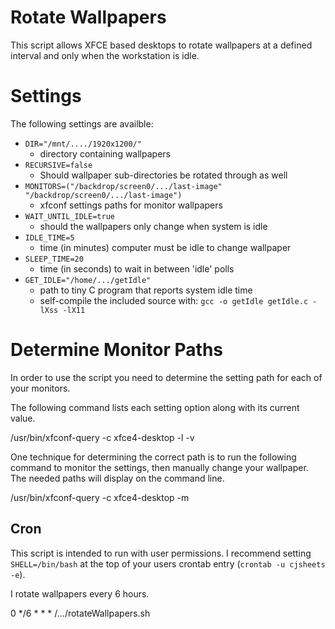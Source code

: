 # Rotate Wallpapers

This script allows XFCE based desktops to rotate wallpapers at a defined interval and only when the workstation is idle.

# Settings

The following settings are availble:

* `DIR="/mnt/..../1920x1200/"`
  - directory containing wallpapers
* `RECURSIVE=false`
  - Should wallpaper sub-directories be rotated through as well
* `MONITORS=("/backdrop/screen0/.../last-image" "/backdrop/screen0/.../last-image")`
  - xfconf settings paths for monitor wallpapers 
* `WAIT_UNTIL_IDLE=true`
  - should the wallpapers only change when system is idle
* `IDLE_TIME=5`
  - time (in minutes) computer must be idle to change wallpaper
* `SLEEP_TIME=20`
  - time (in seconds) to wait in between 'idle' polls 
* `GET_IDLE="/home/.../getIdle"`
  - path to tiny C program that reports system idle time
  - self-compile the included source with: `gcc -o getIdle getIdle.c -lXss -lX11`


# Determine Monitor Paths

In order to use the script you need to determine the setting path for each of your monitors.

The following command lists each setting option along with its current value.

  /usr/bin/xfconf-query -c xfce4-desktop -l -v

One technique for determining the correct path is to run the following command to monitor the settings, then manually change your wallpaper. The needed paths will display on the command line.

  /usr/bin/xfconf-query -c xfce4-desktop -m

## Cron

This script is intended to run with user permissions. I recommend setting `SHELL=/bin/bash` at the top of your users crontab entry (`crontab -u cjsheets -e`).

I rotate wallpapers every 6 hours.

  0 */6 * * * /.../rotateWallpapers.sh